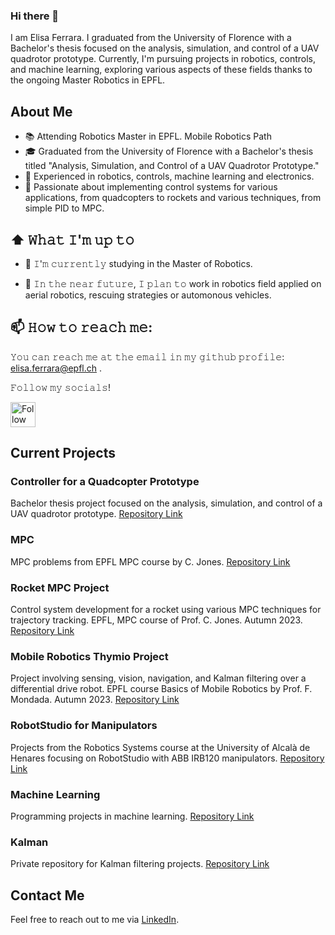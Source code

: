 ### Hi there 👋

I am Elisa Ferrara. I graduated from the University of Florence with a Bachelor's thesis focused on the analysis, simulation, and control of a UAV quadrotor prototype. Currently, I'm pursuing projects in robotics, controls, and machine learning, exploring various aspects of these fields thanks to the ongoing Master Robotics in EPFL.






## About Me
- 📚 Attending Robotics Master in EPFL. Mobile Robotics Path
- 🎓 Graduated from the University of Florence with a Bachelor's thesis titled "Analysis, Simulation, and Control of a UAV Quadrotor Prototype."
- 🌟 Experienced in robotics, controls, machine learning and electronics.
- 🚀 Passionate about implementing control systems for various applications, from quadcopters to rockets and various techniques, from simple PID to MPC.

## ⬆ 𝚆𝚑𝚊𝚝 𝙸'𝚖 𝚞𝚙 𝚝𝚘
- 🔨 𝙸'𝚖 𝚌𝚞𝚛𝚛𝚎𝚗𝚝𝚕𝚢 studying in the Master of Robotics.

- 🎯 𝙸𝚗 𝚝𝚑𝚎 𝚗𝚎𝚊𝚛 𝚏𝚞𝚝𝚞𝚛𝚎, 𝙸 𝚙𝚕𝚊𝚗 𝚝𝚘 work in robotics field applied on aerial robotics, rescuing strategies or automonous vehicles.

## 📫 𝙷𝚘𝚠 𝚝𝚘 𝚛𝚎𝚊𝚌𝚑 𝚖𝚎:
𝚈𝚘𝚞 𝚌𝚊𝚗 𝚛𝚎𝚊𝚌𝚑 𝚖𝚎 𝚊𝚝 𝚝𝚑𝚎 𝚎𝚖𝚊𝚒𝚕 𝚒𝚗 𝚖𝚢 𝚐𝚒𝚝𝚑𝚞𝚋 𝚙𝚛𝚘𝚏𝚒𝚕𝚎: elisa.ferrara@epfl.ch .

𝙵𝚘𝚕𝚕𝚘𝚠 𝚖𝚢 𝚜𝚘𝚌𝚒𝚊𝚕𝚜!

[<img src="https://raw.githubusercontent.com/Raymo111/Raymo111/master/socials/linkedin.png" height="40em" align="center" alt="Follow Lapo on LinkedIn" title="Follow Lapo on LinkedIn"/>](https://www.linkedin.com/in/elisa-ferrara-b0592426a/)

## Current Projects
### Controller for a Quadcopter Prototype
Bachelor thesis project focused on the analysis, simulation, and control of a UAV quadrotor prototype.
[Repository Link](https://github.com/elisaaferraraa/Controller-for-a-quadcopter-prototype)

### MPC
MPC problems from EPFL MPC course by C. Jones.
[Repository Link](https://github.com/elisaaferraraa/MPC)

### Rocket MPC Project
Control system development for a rocket using various MPC techniques for trajectory tracking. EPFL, MPC course of Prof. C. Jones. Autumn 2023.
[Repository Link](https://github.com/elisaaferraraa/Rocket_MPC_project)

### Mobile Robotics Thymio Project
Project involving sensing, vision, navigation, and Kalman filtering over a differential drive robot. EPFL course Basics of Mobile Robotics by Prof. F. Mondada. Autumn 2023.
[Repository Link](https://github.com/elisaaferraraa/Mobile-Robotics-Thymio-project)

### RobotStudio for Manipulators
Projects from the Robotics Systems course at the University of Alcalà de Henares focusing on RobotStudio with ABB IRB120 manipulators.
[Repository Link](https://github.com/elisaaferraraa/RobotStudio-for-Manipulators)

### Machine Learning
Programming projects in machine learning.
[Repository Link](https://github.com/elisaaferraraa/Machine-Learning)

### Kalman
Private repository for Kalman filtering projects.
[Repository Link](https://github.com/elisaaferraraa/kalman)

## Contact Me
Feel free to reach out to me via [LinkedIn](https://www.linkedin.com/in/elisa-ferrara).







